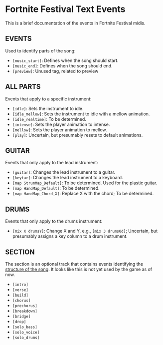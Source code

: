 # Fortnite Festival Text Events

This is a brief documentation of the events in Fortnite Festival midis.

## EVENTS

Used to identify parts of the song:

- `[music_start]`: Defines when the song should start.
- `[music_end]`: Defines when the song should end.
- `[preview]`: Unused tag, related to preview

## ALL PARTS

Events that apply to a specific instrument:

- `[idle]`: Sets the instrument to idle.
- `[idle_mellow]`: Sets the instrument to idle with a mellow animation.
- `[idle_realtime]`: To be determined.
- `[intense]`: Sets the player animation to intense.
- `[mellow]`: Sets the player animation to mellow.
- `[play]`: Uncertain, but presumably resets to default animations.

## GUITAR

Events that only apply to the lead instrument:

- `[guitar]`: Changes the lead instrument to a guitar.
- `[keytar]`: Changes the lead instrument to a keyboard.
- `[map StrumMap_Default]`: To be determined. Used for the plastic guitar.
- `[map HandMap_Default]`: To be determined.
- `[map HandMap_Chord_X]`: Replace X with the chord; To be determined.

## DRUMS

Events that only apply to the drums instrument:

- `[mix X drumsY]`: Change X and Y, e.g., `[mix 3 drums0d]`; Uncertain, but presumably assigns a key column to a drum instrument.


## SECTION

The section is an optional track that contains events identifying the [structure of the song](https://www.masterclass.com/articles/songwriting-101-learn-common-song-structures).
It looks like this is not yet used by the game as of now.

- `[intro]`
- `[verse]`
- `[build]`
- `[chorus]`
- `[prechorus]`
- `[breakdown]`
- `[bridge]`
- `[drop]`
- `[solo_bass]`
- `[solo_voice]`
- `[solo_drums]`
